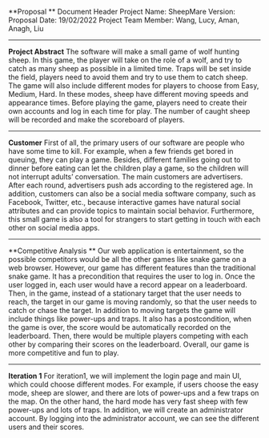 **Proposal
**
Document Header 
Project Name: SheepMare
Version: Proposal
Date: 19/02/2022
Project Team Member: Wang, Lucy, Aman, Anagh, Liu

----------

**Project Abstract**
The software will make a small game of wolf hunting sheep. In this game, the player will take on the role of a wolf, and try to catch as many sheep as possible in a limited time. Traps will be set inside the field, players need to avoid them and try to use them to catch sheep. The game will also include different modes for players to choose from Easy, Medium, Hard. In these modes, sheep have different moving speeds and appearance times. Before playing the game, players need to create their own accounts and log in each time for play. The number of caught sheep will be recorded and make the scoreboard of players. 

----------

**Customer**
First of all, the primary users of our software are people who have some time to kill. For example, when a few friends get bored in queuing, they can play a game. Besides, different families going out to dinner before eating can let the children play a game, so the children will not interrupt adults’ conversation. The main customers are advertisers. After each round, advertisers push ads according to the registered age. In addition, customers can also be a social media software company, such as Facebook, Twitter, etc., because interactive games have natural social attributes and can provide topics to maintain social behavior. Furthermore, this small game is also a tool for strangers to start getting in touch with each other on social media apps.

----------

**Competitive Analysis **
Our web application is entertainment, so the possible competitors would be all the other games like snake game on a web browser. However, our game has different features than the traditional snake game. It has a precondition that requires the user to log in. Once the user logged in, each user would have a record appear on a leaderboard. Then, in the game, instead of a stationary target that the user needs to reach, the target in our game is moving randomly, so that the user needs to catch or chase the target. In addition to moving targets the game will include things like power-ups and traps. It also has a postcondition, when the game is over, the score would be automatically recorded on the leaderboard. Then, there would be multiple players competing with each other by comparing their scores on the leaderboard. Overall, our game is more competitive and fun to play.

----------

**Iteration 1**
For iteration1, we will implement the login page and main UI, which could choose different modes. For example, if users choose the easy mode, sheep are slower, and there are lots of power-ups and a few traps on the map. On the other hand, the hard mode has very fast sheep with few power-ups and lots of traps. In addition, we will create an administrator account. By logging into the administrator account, we can see the different users and their scores.


